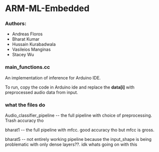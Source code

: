 # ARM-ML-Embedded

### Authors: 
- Andreas Floros
- Bharat Kumar
- Hussain Kurabadwala
- Vasileios Manginas
- Stacey Wu


### main_functions.cc
An implementation of inference for Arduino IDE. 

To run, copy the code in Arduino ide and replace the **data[i]** with preprocessed audio data from input. 

### what the files do
Audio_classifier_pipeline -- the full pipeline with choice of preprocessing. Trash accuracy tho

bharat1 -- the full pipeline with mfcc. good accuracy tho but mfcc is gross.

bharat5 -- not entirely working pipeline because the input_shape is being problematic with only dense layers??. idk whats going on with this 
